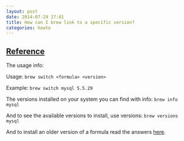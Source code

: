 ```yaml
---
layout: post
date: 2014-07-29 17:41
title: How can I brew link to a specific version?
categories: howto
---
```


[Reference](http://stackoverflow.com/questions/13477363/how-can-i-brew-link-a-specific-version)
-----------------------------------------

The usage info:

Usage: `brew switch <formula> <version>`

Example: `brew switch mysql 5.5.29`

The versions installed on your system you can find with info: `brew info mysql`

And to see the available versions to install, use versions: `brew versions mysql`

And to install an older version of a formula read the answers [here](http://stackoverflow.com/questions/3987683/homebrew-install-specific-version-of-formula).
